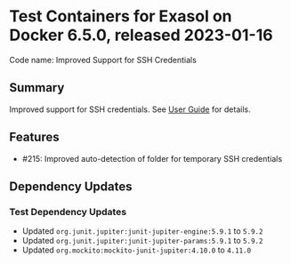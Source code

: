 # Test Containers for Exasol on Docker 6.5.0, released 2023-01-16

Code name: Improved Support for SSH Credentials

## Summary

Improved support for SSH credentials. See [User Guide](../user_guide/user_guide.md#ssh-access-and-temporary-credentials) for details.

## Features

* #215: Improved auto-detection of folder for temporary SSH credentials

## Dependency Updates

### Test Dependency Updates

* Updated `org.junit.jupiter:junit-jupiter-engine:5.9.1` to `5.9.2`
* Updated `org.junit.jupiter:junit-jupiter-params:5.9.1` to `5.9.2`
* Updated `org.mockito:mockito-junit-jupiter:4.10.0` to `4.11.0`
